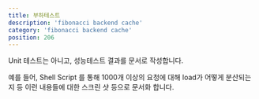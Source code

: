 ```yaml
---
title: 부하테스트
description: 'fibonacci backend cache'
category: 'fibonacci backend cache'
position: 206
---
```


Unit 테스트는 아니고, 성능테스트 결과를 문서로 작성합니다.<br>

예를 들어, Shell Script 를 통해 1000개 이상의 요청에 대해 load가 어떻게 분산되는지 등 이런 내용들에 대한 스크린 샷 등으로 문서화 합니다.<br>
<br>

